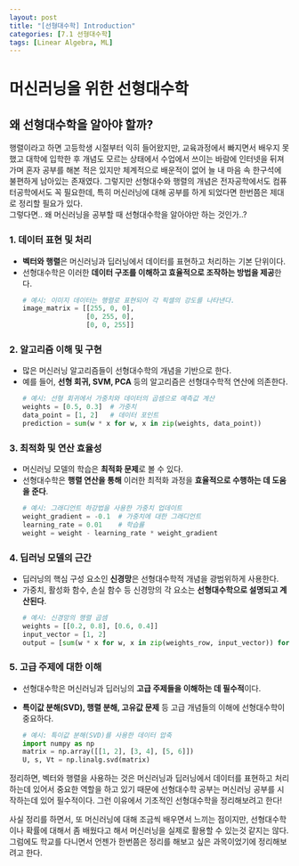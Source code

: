```yaml
---
layout: post
title: "[선형대수학] Introduction"
categories: [7.1 선형대수학]
tags: [Linear Algebra, ML]
---
```


# 머신러닝을 위한 선형대수학

## **왜 선형대수학을 알아야 할까?**

행렬이라고 하면 고등학생 시절부터 익히 들어왔지만, 교육과정에서 빠지면서 배우지 못했고 대학에 입학한 후 개념도 모르는 상태에서 수업에서 쓰이는 바람에 인터넷을 뒤져가며 혼자 공부를 해본 적은 있지만 체계적으로 배운적이 없어 늘 내 마음 속 한구석에 불편하게 남아있는 존재였다. 그렇지만 선형대수와 행렬의 개념은 전자공학에서도 컴퓨터공학에서도 꼭 필요한데, 특히 머신러닝에 대해 공부를 하게 되었다면 한번쯤은 제대로 정리할 필요가 있다.<br>
그렇다면.. 왜 머신러닝을 공부할 때 선형대수학을 알아야만 하는 것인가..?

### **1. 데이터 표현 및 처리**

- **벡터와 행렬**은 머신러닝과 딥러닝에서 데이터를 표현하고 처리하는 기본 단위이다.
- 선형대수학은 이러한 **데이터 구조를 이해하고 효율적으로 조작하는 방법을 제공**한다.
  ```python
  # 예시: 이미지 데이터는 행렬로 표현되어 각 픽셀의 강도를 나타낸다.
  image_matrix = [[255, 0, 0],
                  [0, 255, 0],
                  [0, 0, 255]]
  ```

### **2. 알고리즘 이해 및 구현**

- 많은 머신러닝 알고리즘들이 선형대수학의 개념을 기반으로 한다.
- 예를 들어, **선형 회귀, SVM, PCA** 등의 알고리즘은 선형대수학적 연산에 의존한다.
  ```python
  # 예시: 선형 회귀에서 가중치와 데이터의 곱셈으로 예측값 계산
  weights = [0.5, 0.3]  # 가중치
  data_point = [1, 2]   # 데이터 포인트
  prediction = sum(w * x for w, x in zip(weights, data_point))
  ```

### **3. 최적화 및 연산 효율성**

- 머신러닝 모델의 학습은 **최적화 문제**로 볼 수 있다.
- 선형대수학은 **행렬 연산을 통해** 이러한 최적화 과정을 **효율적으로 수행하는 데 도움을 준다**.
  ```python
  # 예시: 그래디언트 하강법을 사용한 가중치 업데이트
  weight_gradient = -0.1  # 가중치에 대한 그래디언트
  learning_rate = 0.01    # 학습률
  weight = weight - learning_rate * weight_gradient
  ```

### **4. 딥러닝 모델의 근간**

- 딥러닝의 핵심 구성 요소인 **신경망**은 선형대수학적 개념을 광범위하게 사용한다.
- 가중치, 활성화 함수, 손실 함수 등 신경망의 각 요소는 **선형대수학으로 설명되고 계산된다**.
  ```python
  # 예시: 신경망의 행렬 곱셈
  weights = [[0.2, 0.8], [0.6, 0.4]]
  input_vector = [1, 2]
  output = [sum(w * x for w, x in zip(weights_row, input_vector)) for weights_row in weights]
  ```

### **5. 고급 주제에 대한 이해**

- 선형대수학은 머신러닝과 딥러닝의 **고급 주제들을 이해하는 데 필수적**이다.
- **특이값 분해(SVD), 행렬 분해, 고유값 문제** 등 고급 개념들의 이해에 선형대수학이 중요하다.

  ```python
  # 예시: 특이값 분해(SVD)를 사용한 데이터 압축
  import numpy as np
  matrix = np.array([[1, 2], [3, 4], [5, 6]])
  U, s, Vt = np.linalg.svd(matrix)
  ```

정리하면, 벡터와 행렬을 사용하는 것은 머신러닝과 딥러닝에서 데이터를 표현하고 처리하는데 있어서 중요한 역할을 하고 있기 때문에 선형대수학 공부는 머신러닝 공부를 시작하는데 있어 필수적이다. 그런 이유에서 기초적인 선형대수학을 정리해보려고 한다!<br>

사실 정리를 하면서, 또 머신러닝에 대해 조금씩 배우면서 느끼는 점이지만, 선형대수학이나 확률에 대해서 좀 배웠다고 해서 머신러닝을 실제로 활용할 수 있는것 같지는 않다. 그럼에도 학교를 다니면서 언젠가 한번쯤은 정리를 해보고 싶은 과목이었기에 정리해보려고 한다.

